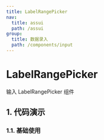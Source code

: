 ```yaml
---
title: LabelRangePicker
nav:
  title: assui
  path: /assui
group:
  title: 数据录入
  path: /components/input
---
```


# LabelRangePicker

输入 LabelRangePicker 组件

## 1. 代码演示

### 1.1. 基础使用

<code hideActions='["CSB", "EXTERNAL"]' src="./demo/index.tsx" />

<API></API>
